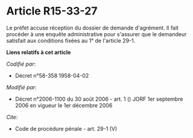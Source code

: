 # Article R15-33-27

Le préfet accuse réception du dossier de demande d'agrément. Il fait procéder à une enquête administrative pour s'assurer que
le demandeur satisfait aux conditions fixées au 1° de l'article 29-1.

**Liens relatifs à cet article**

_Codifié par_:

  - Décret n°58-358 1958-04-02

_Modifié par_:

  - Décret n°2006-1100 du 30 août 2006 - art. 1 () JORF 1er septembre 2006 en vigueur le 1er décembre 2006

_Cite_:

  - Code de procédure pénale - art. 29-1 (V)
